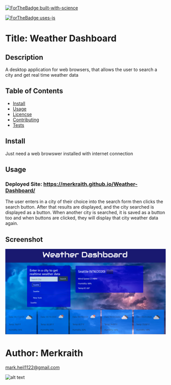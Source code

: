 

[![ForTheBadge built-with-science](http://ForTheBadge.com/images/badges/built-with-science.svg)](https://GitHub.com/Naereen/)

[![ForTheBadge uses-js](http://ForTheBadge.com/images/badges/uses-js.svg)](http://ForTheBadge.com)


# Title:  Weather Dashboard


## Description
  A desktop application for web browsers, that allows the user to search a city and get real time weather data

## Table of Contents
  * [Install](#install)
  * [Usage](#usage)
  * [Licencse](#licencse)
  * [Contributing](#Contributing)
  * [Tests](#tests)

## Install
  Just need a web browswer installed with internet connection

## Usage
### Deployed Site: https://merkraith.github.io/Weather-Dashboard/

  The user enters in a city of their choice into the search form then clicks the search button.  After that results are displayed, and the city searched is displayed as a button.  When another city is searched, it is saved as a button too and when buttons are clicked, they will display that city weather data again.

## Screenshot

![weatherdbss](/images/weatherdbss.png)

# Author: Merkraith

mark.heil1122@gmail.com

![alt text](https://github.com/Merkraith.png)


